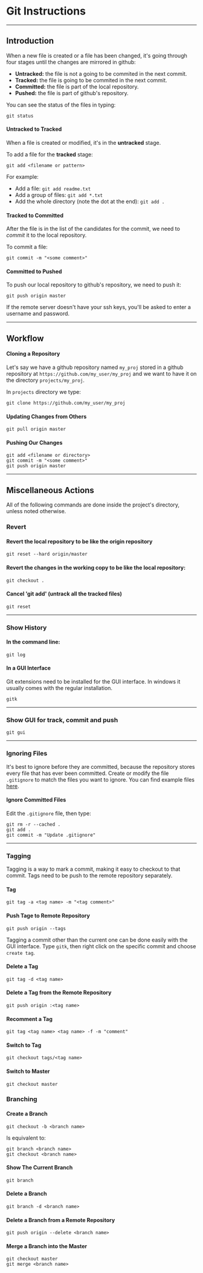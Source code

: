 Git Instructions
================

---

Introduction
------------

When a new file is created or a file has been changed, it's going through four stages until the changes are mirrored in github:

* **Untracked:** the file is not a going to be commited in the next commit. 
* **Tracked:** the file is going to be commited in the next commit.
* **Committed:** the file is part of the local repository.
* **Pushed:** the file is part of github's repository.

You can see the status of the files in typing:

	git status

#### Untracked to Tracked ####

When a file is created or modified, it's in the **untracked** stage.

To add a file for the **tracked** stage:

	git add <filename or pattern>

For example:

* Add a file: `git add readme.txt`
* Add a group of files: `git add *.txt`
* Add the whole directory (note the dot at the end): `git add .`

#### Tracked to Committed ####

After the file is in the list of the candidates for the commit, we need to *commit* it to the local repository.

To commit a file:

	git commit -m "<some comment>"

#### Committed to Pushed ####

To push our local repository to github's repository, we need to push it:

	git push origin master

If the remote server doesn't have your ssh keys, you'll be asked to enter a username and password.

---

Workflow
--------

#### Cloning a Repository ####

Let's say we have a github repository named `my_proj` stored in a github repository at `https://github.com/my_user/my_proj` and we want to have it on the directory `projects/my_proj`.

In `projects` directory we type:

	git clone https://github.com/my_user/my_proj

#### Updating Changes from Others ####

	git pull origin master

#### Pushing Our Changes ####

	git add <filename or directory>
	git commit -m "<some comment>"
	git push origin master

---

Miscellaneous Actions
---------------------

All of the following commands are done inside the project's directory, unless noted otherwise.

### Revert ###

#### Revert the local repository to be like the origin repository ####
	git reset --hard origin/master

#### Revert the changes in the working copy to be like the local repository: ####
	git checkout .

#### Cancel 'git add' (untrack all the tracked files) ####
	git reset

---

### Show History ###
#### In the command line: ####
	git log

#### In a GUI Interface ####
Git extensions need to be installed for the GUI interface. In windows it usually comes with the regular installation.

	gitk
 
---

### Show GUI for track, commit and push ###
	git gui


---

### Ignoring Files ###

It's best to ignore before they are committed, because the repository stores every file that has ever been committed. Create or modify the file `.gitignore` to match the files you want to ignore. You can find example files [here](https://github.com/github/gitignore).

#### Ignore Committed Files ####
Edit the `.gitignore` file, then type:

	git rm -r --cached .
	git add .
	git commit -m "Update .gitignore"

---

### Tagging ###

Tagging is a way to mark a commit, making it easy to checkout to that commit. Tags need to be push to the remote repository separately.

#### Tag ####
	git tag -a <tag name> -m "<tag comment>"

#### Push Tage to Remote Repository ####
	git push origin --tags

Tagging a commit other than the current one can be done easily with the GUI interface. Type `gitk`, then right click on the specific commit and choose `create tag`.

#### Delete a Tag ####
	git tag -d <tag name>

#### Delete a Tag from the Remote Repository ####
	git push origin :<tag name>

#### Recomment a Tag ####
	git tag <tag name> <tag name> -f -m "comment"

#### Switch to Tag ####
	git checkout tags/<tag name>

#### Switch to Master ####
	git checkout master

### Branching ###

#### Create a Branch ####
	git checkout -b <branch name>

Is equivalent to:

	git branch <branch name>
	git checkout <branch name>

#### Show The Current Branch ####
	git branch

#### Delete a Branch ####
	git branch -d <branch name> 

#### Delete a Branch from a Remote Repository ####
	git push origin --delete <branch name>

#### Merge a Branch into the Master ####
	git checkout master
	git merge <branch name>